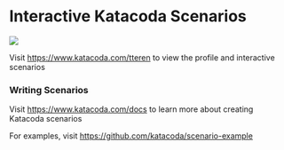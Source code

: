 # Interactive Katacoda Scenarios

[![](http://shields.katacoda.com/katacoda/tteren/count.svg)](https://www.katacoda.com/tteren "Get your profile on Katacoda.com")

Visit https://www.katacoda.com/tteren to view the profile and interactive scenarios

### Writing Scenarios
Visit https://www.katacoda.com/docs to learn more about creating Katacoda scenarios

For examples, visit https://github.com/katacoda/scenario-example
